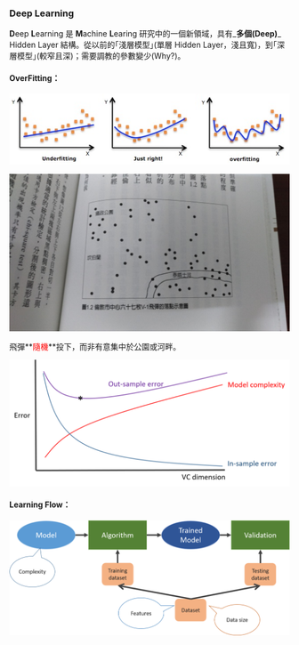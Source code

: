 ### Deep Learning

**D**eep **L**earning 是 **M**achine **L**earing 研究中的一個新領域，具有_**多個\(Deep\)**_ Hidden Layer 結構。從以前的｢淺層模型｣\(單層 Hidden Layer，淺且寬\)，到｢深層模型｣\(較窄且深\)；需要調教的參數變少\(Why?\)。

#### **OverFitting：**

![](assets/OverFitting.jpg)

![](assets/Beainfitting.jpg)

飛彈**<font color="red">隨機</font>**投下，而非有意集中於公園或河畔。

![](assets/VD-Err.png)

#### **Learning Flow：**

![](assets/LearningFlow.png)
